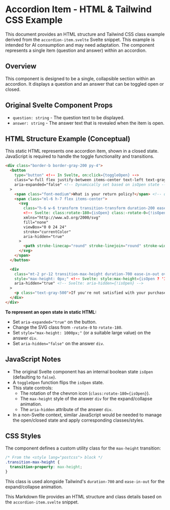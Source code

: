 # Accordion Item - HTML & Tailwind CSS Example

This document provides an HTML structure and Tailwind CSS class example derived from the `accordion-item.svelte` Svelte snippet. This example is intended for AI consumption and may need adaptation. The component represents a single item (question and answer) within an accordion.

## Overview

This component is designed to be a single, collapsible section within an accordion. It displays a question and an answer that can be toggled open or closed.

## Original Svelte Component Props

-   `question: string` - The question text to be displayed.
-   `answer: string` - The answer text that is revealed when the item is open.

## HTML Structure Example (Conceptual)

This static HTML represents one accordion item, shown in a closed state. JavaScript is required to handle the toggle functionality and transitions.

```html
<div class="border-b border-gray-200 py-4">
  <button
    type="button" <!-- In Svelte, on:click={toggleOpen} -->
    class="w-full flex justify-between items-center text-left text-gray-700 hover:text-gray-900 focus:outline-none"
    aria-expanded="false" <!-- Dynamically set based on isOpen state -->
  >
    <span class="font-medium">What is your return policy?</span> <!-- question prop -->
    <span class="ml-6 h-7 flex items-center">
      <svg
        class="h-6 w-6 transform transition-transform duration-200 ease-in-out -rotate-0" 
        <!-- Svelte: class:rotate-180={isOpen} class:-rotate-0={!isOpen} -->
        xmlns="http://www.w3.org/2000/svg"
        fill="none"
        viewBox="0 0 24 24"
        stroke="currentColor"
        aria-hidden="true"
      >
        <path stroke-linecap="round" stroke-linejoin="round" stroke-width="2" d="M19 9l-7 7-7-7" />
      </svg>
    </span>
  </button>

  <div
    class="mt-2 pr-12 transition-max-height duration-700 ease-in-out overflow-hidden"
    style="max-height: 0px;" <!-- Svelte: style:max-height={isOpen ? '1000px' : '0px'} -->
    aria-hidden="true" <!-- Svelte: aria-hidden={!isOpen} -->
  >
    <p class="text-gray-500">If you're not satisfied with your purchase, you can return it within 30 days for a full refund.</p> <!-- answer prop -->
  </div>
</div>
```
**To represent an open state in static HTML:**
-   Set `aria-expanded="true"` on the button.
-   Change the SVG class from `-rotate-0` to `rotate-180`.
-   Set `style="max-height: 1000px;"` (or a suitable large value) on the answer `div`.
-   Set `aria-hidden="false"` on the answer `div`.

## JavaScript Notes

-   The original Svelte component has an internal boolean state `isOpen` (defaulting to `false`).
-   A `toggleOpen` function flips the `isOpen` state.
-   This state controls:
    -   The rotation of the chevron icon (`class:rotate-180={isOpen}`).
    -   The `max-height` style of the answer `div` for the expand/collapse animation.
    -   The `aria-hidden` attribute of the answer `div`.
-   In a non-Svelte context, similar JavaScript would be needed to manage the open/closed state and apply corresponding classes/styles.

## CSS Styles

The component defines a custom utility class for the `max-height` transition:
```css
/* From the <style lang="postcss"> block */
.transition-max-height {
  transition-property: max-height;
}
```
This class is used alongside Tailwind's `duration-700` and `ease-in-out` for the expand/collapse animation.

This Markdown file provides an HTML structure and class details based on the `accordion-item.svelte` snippet.

